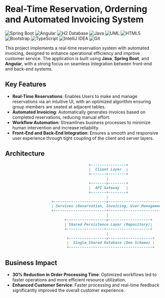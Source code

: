 # Real-Time Reservation, Orderning and Automated Invoicing System

![Spring Boot](https://img.shields.io/badge/Spring%20Boot-2.2.6-brightgreen?logo=spring&logoColor=white)
![Angular](https://img.shields.io/badge/Angular-9.1.1-2E2E2E?logo=angular&logoColor=white)
![H2 Database](https://img.shields.io/badge/H2_Database-09476B?logo=h2database&logoColor=white)
![Java](https://img.shields.io/badge/Java-11-red?logo=openjdk&logoColor=white)
![UML](https://img.shields.io/badge/UML-FABD14?logo=uml&logoColor=white)
![HTML5](https://img.shields.io/badge/HTML-5-orange?logo=html5&logoColor=white)
![Bootstrap](https://img.shields.io/badge/Bootstrap-4.4.1-7952B3?logo=bootstrap&logoColor=white)
![TypeScript](https://img.shields.io/badge/TypeScript-3.8.3-09476B?logo=typescript&logoColor=white)
![IntelliJ IDEA](https://img.shields.io/badge/IntelliJ_IDEA-2E2E2E?logo=intellijidea&logoColor=white)
![Git](https://img.shields.io/badge/Git-2.49.0-f05133?logo=git&logoColor=white)

This project implements a real-time reservation system with automated invoicing, designed to enhance operational efficiency and improve customer service. The application is built using **Java**, **Spring Boot**, and **Angular**, with a strong focus on seamless integration between front-end and back-end systems.

## Key Features
- **Real-Time Reservations**: Enables Users to make and manage reservations via an intuitive UI, with an optimized algorithm ensuring group members are seated at adjacent tables.
- **Automated Invoicing**: Automatically generates invoices based on completed reservations, reducing manual effort.
- **Workflow Automation**: Streamlines business processes to minimize human intervention and increase reliability.
- **Front-End and Back-End Integration**: Ensures a smooth and responsive user experience through tight coupling of the client and server layers.
  
## Architecture
```markdown
                                      +----------------+
                                      |  Client Layer  |
                                      +-------+--------+
                                              |
                                      +-------v--------+
                                      |  API Gateway   |
                                      +-------+--------+
                                              |
                     +------------------------v---------------------------+
                     | Services (Reservation, Invoicing, User Management) |
                     +------------------------+---------------------------+
                                              |
                           +------------------v-------------------+
                           | Shared Persistence Layer (Repository)|
                           +-----------------+--------------------+
                                              |
                            +-----------------v--------------------+
                            |  Single Shared Database (One Schema) |
                            +--------------------------------------+                                                     
```

## Business Impact
- **30% Reduction in Order Processing Time**: Optimized workflows led to faster operations and more efficient resource utilization.
- **Enhanced Customer Service**: Faster processing and real-time feedback significantly improved the overall customer experience.

